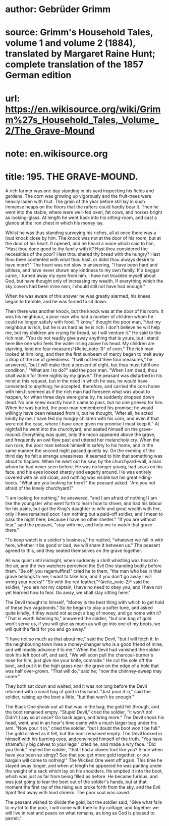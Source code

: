 # author: Gebrüder Grimm
# source: Grimm's Household Tales, volume 1 and volume 2 (1884), translated by Margaret Raine Hunt; complete translation of the 1857 German edition
# url: https://en.wikisource.org/wiki/Grimm%27s_Household_Tales,_Volume_2/The_Grave-Mound
# note: en.wikisource.org
# title: 195. THE GRAVE-MOUND. 

A rich farmer was one day standing in his yard inspecting his fields and gardens. The corn was growing up vigorously and the fruit-trees were heavily laden with fruit. The grain of the year before still lay in such immense heaps on the floors that the rafters could hardly bear it. Then he went into the stable, where were well-fed oxen, fat cows, and horses bright as looking-glass. At length he went back into his sitting-room, and cast a glance at the iron chest in which his money lay. 

​Whilst he was thus standing surveying his riches, all at once there was a loud knock close by him. The knock was not at the door of his room, but at the door of his heart. It opened, and he heard a voice which said to him, "Hast thou done good to thy family with it? Hast thou considered the necessities of the poor? Hast thou shared thy bread with the hungry? Hast thou been contented with what thou hast, or didst thou always desire to have more?" The heart was not slow in answering, "I have been hard and pitiless, and have never shown any kindness to my own family. If a beggar came, I turned away my eyes from him. I have not troubled myself about God, but have thought only of increasing my wealth. If everything which the sky covers had been mine own, I should still not have had enough." 

When he was aware of this answer he was greatly alarmed, his knees began to tremble, and he was forced to sit down. 

Then there was another knock, but the knock was at the door of his room. It was his neighbour, a poor man who had a number of children whom he could no longer satisfy with food. "I know," thought the poor man, "that my neighbour is rich, but he is as hard as he is rich. I don't believe he will help me, but my children are crying for bread, so I will venture it." He said to the rich man, "You do not readily give away anything that is yours, but I stand here like one who feels the water rising above his head. My children are starving, lend me four measures^(#cite_note-1)^ of corn." The rich man looked at him long, and then the first sunbeam of mercy began to melt away a drop of the ice of greediness. "I will not lend thee four measures," he answered, "but I will make thee a present of eight, but thou must fulfil one condition." "What am I to do?" said the poor man. "When I am dead, thou shalt watch for three nights by my grave." The peasant was disturbed in his mind at this request, but in the need in which he was, he would have consented to anything; he accepted, therefore, and carried the corn home with him. ​It seemed as if the rich man had foreseen what was about to happen, for when three days were gone by, he suddenly dropped down dead. No one knew exactly how it came to pass, but no one grieved for him. When he was buried, the poor man remembered his promise; he would willingly have been released from it, but he thought, "After all, he acted kindly by me. I have fed my hungry children with his corn, and even if that were not the case, where I have once given my promise I must keep it." At nightfall he went into the churchyard, and seated himself on the grave-mound. Everything was quiet, only the moon appeared above the grave, and frequently an owl flew past and uttered her melancholy cry. When the sun rose, the poor man betook himself in safety to his home, and in the same manner the second night passed quietly by. On the evening of the third day he felt a strange uneasiness, it seemed to him that something was about to happen. When he went out he saw, by the churchyard-wall, a man whom he had never seen before. He was no longer young, had scars on his face, and his eyes looked sharply and eagerly around. He was entirely covered with an old cloak, and nothing was visible but his great riding-boots. "What are you looking for here?" the peasant asked. "Are you not afraid of the lonely churchyard?" 

"I am looking for nothing," he answered, "and I am afraid of nothing! I am like the youngster who went forth to learn how to shiver, and had his labour for his pains, but got the King's daughter to wife and great wealth with her, only I have remained poor. I am nothing but a paid-off soldier, and I mean to pass the night here, because I have no other shelter." "If you are without fear," said the peasant, "stay with me, and help me to watch that grave there." 

"To keep watch is a soldier's business," he replied, "whatever we fall in with here, whether it be good or bad, we will share it between us." The peasant agreed to this, and they seated themselves on the grave together. 

All was quiet until midnight, when suddenly a shrill whistling was heard in the air, and the two watchers ​perceived the Evil One standing bodily before them. "Be off, you ragamuffins!" cried he to them, "the man who lies in that grave belongs to me; I want to take him, and if you don't go away I will wring your necks!" "Sir with the red feather,"^(#cite_note-2)^ said the soldier, "you are not my captain, I have no need to obey you, and I have not yet learned how to fear. Go away, we shall stay sitting here." 

The Devil thought to himself, "Money is the best thing with which to get hold of these two vagabonds." So he began to play a softer tune, and asked quite kindly, if they would not accept a bag of money, and go home with it? "That is worth listening to," answered the soldier, "but one bag of gold won't serve us, if you will give as much as will go into one of my boots, we will quit the field for you and go away." 

"I have not so much as that about me," said the Devil, "but I will fetch it. In the neighbouring town lives a money-changer who is a good friend of mine, and will readily advance it to me." When the Devil had vanished the soldier took his left boot off, and said, "We will soon pull the charcoal-burner's nose for him, just give me your knife, comrade." He cut the sole off the boot, and put it in the high grass near the grave on the edge of a hole that was half over-grown. "That will do," said he; "now the chimney-sweep may come." 

They both sat down and waited, and it was not long before the Devil returned with a small bag of gold in his hand. "Just pour it in," said the soldier, raising up the boot a little, "but that won't be enough." 

The Black One shook out all that was in the bag; the gold fell through, and the boot remained empty. "Stupid Devil," cried the soldier, "it won't do! Didn't I say so at once? Go back again, and bring more." The Devil shook his head, went, and in an hour's time came with a much larger bag under his arm. "Now pour it in," cried the soldier, "but I doubt the boot won't be full." The gold clinked as it fell, but the boot remained empty. The Devil looked in himself with his burning eyes, and ​convinced himself of the truth. "You have shamefully big calves to your legs!" cried he, and made a wry face. "Did you think," replied the soldier, "that I had a cloven foot like you? Since when have you been so stingy? See that you get more gold together, or our bargain will come to nothing!" The Wicked One went off again. This time he stayed away longer, and when at length he appeared he was panting under the weight of a sack which lay on his shoulders. He emptied it into the boot, which was just as far from being filled as before. He became furious, and was just going to tear the boot out of the soldier's hands, but at that moment the first ray of the rising sun broke forth from the sky, and the Evil Spirit fled away with loud shrieks. The poor soul was saved. 

The peasant wished to divide the gold, but the soldier said, "Give what falls to my lot to the poor, I will come with thee to thy cottage, and together we will live in rest and peace on what remains, as long as God is pleased to permit." 

